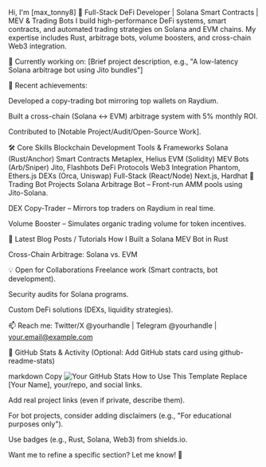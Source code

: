 Hi, I'm [max_tonny8] 👋
Full-Stack DeFi Developer | Solana Smart Contracts | MEV & Trading Bots
I build high-performance DeFi systems, smart contracts, and automated trading strategies on Solana and EVM chains. My expertise includes Rust, arbitrage bots, volume boosters, and cross-chain Web3 integration.

🔭 Currently working on: [Brief project description, e.g., "A low-latency Solana arbitrage bot using Jito bundles"]

🚀 Recent achievements:

Developed a copy-trading bot mirroring top wallets on Raydium.

Built a cross-chain (Solana ↔ EVM) arbitrage system with 5% monthly ROI.

Contributed to [Notable Project/Audit/Open-Source Work].

🛠️ Core Skills
Blockchain	Development	Tools & Frameworks
Solana (Rust/Anchor)	Smart Contracts	Metaplex, Helius
EVM (Solidity)	MEV Bots (Arb/Sniper)	Jito, Flashbots
DeFi Protocols	Web3 Integration	Phantom, Ethers.js
DEXs (Orca, Uniswap)	Full-Stack (React/Node)	Next.js, Hardhat
🤖 Trading Bot Projects
Solana Arbitrage Bot – Front-run AMM pools using Jito-Solana.

DEX Copy-Trader – Mirrors top traders on Raydium in real time.

Volume Booster – Simulates organic trading volume for token incentives.

📝 Latest Blog Posts / Tutorials
How I Built a Solana MEV Bot in Rust

Cross-Chain Arbitrage: Solana vs. EVM

💡 Open for Collaborations
Freelance work (Smart contracts, bot development).

Security audits for Solana programs.

Custom DeFi solutions (DEXs, liquidity strategies).

📫 Reach me: Twitter/X @yourhandle | Telegram @yourhandle | your.email@example.com

🎯 GitHub Stats & Activity
(Optional: Add GitHub stats card using github-readme-stats)

markdown
Copy
![Your GitHub Stats](https://github-readme-stats.vercel.app/api?username=SOLPr0digy&show_icons=true&theme=radical)
How to Use This Template
Replace [Your Name], your/repo, and social links.

Add real project links (even if private, describe them).

For bot projects, consider adding disclaimers (e.g., "For educational purposes only").

Use badges (e.g., Rust, Solana, Web3) from shields.io.

Want me to refine a specific section? Let me know! 🚀
